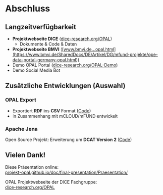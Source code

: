 # Abschluss

## Langzeitverfügbarkeit

- **Projektwebseite DICE** ([dice-research.org/OPAL](https://dice-research.org/OPAL))  
    - Dokumente & Code & Daten
- **Projektwebseite BMVI** ([www.bmvi.de...opal.html](https://www.bmvi.de/SharedDocs/DE/Artikel/DG/mfund-projekte/ope-data-portal-germany-opal.html))
- Demo OPAL Portal ([dice-research.org/OPAL-Demo](https://dice-research.org/OPAL-Demo))
- Demo Social Media Bot

## Zusätzliche Entwicklungen (Auswahl)

### OPAL Export

- Exportiert **RDF** ins **CSV** Format ([Code](https://github.com/projekt-opal/misc/tree/master/export))
- In Zusammenhang mit mCLOUD/mFUND entwickelt

### Apache Jena

Open Source Projekt: Erweiterung um **DCAT Version 2** ([Code](https://github.com/apache/jena/blob/master/jena-core/src/main/java/org/apache/jena/vocabulary/DCAT.java))

## Vielen Dank!

Diese Präsentation online:  
  [projekt-opal.github.io/doc/final-presentation/Praesentation/](https://projekt-opal.github.io/doc/final-presentation/Praesentation/)

OPAL Projektwebseite der DICE Fachgruppe:  
[dice-research.org/OPAL](https://dice-research.org/OPAL)



